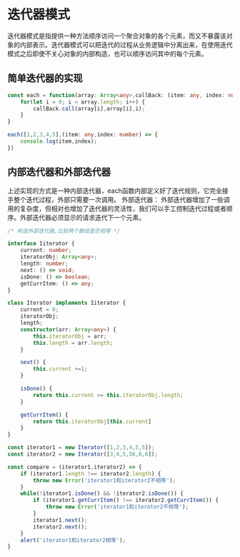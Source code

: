 # 迭代器模式
迭代器模式是指提供一种方法顺序访问一个聚合对象的各个元素，而又不暴露该对象的内部表示。迭代器模式可以把迭代的过程从业务逻辑中分离出来，在使用迭代模式之后即使不关心对象的内部构造，也可以顺序访问其中的每个元素。

## 简单迭代器的实现
```typescript
const each = function(array: Array<any>,callBack: (item: any, index: number) => void) {
    for(let i = 0; i < array.length; i++) {
        callBack.call(array[i],array[i],i);
    }
}

each([1,2,3,4,5],(item: any,index: number) => {
    console.log(item,index);
})
```

## 内部迭代器和外部迭代器
上述实现的方式是一种内部迭代器，each函数内部定义好了迭代规则，它完全接手整个迭代过程，外部只需要一次调用。
外部迭代器：
外部迭代器增加了一些调用的复杂度，但相对也增加了迭代器的灵活性，我们可以手工控制迭代过程或者顺序。外部迭代器必须显示的请求迭代下一个元素。
```typescript
/* 构造外部迭代器,比较两个数组是否相等 */

interface Iiterator {
    current: number;
    iteratorObj: Array<any>;
    length: number;
    next: () => void;
    isDone: () => boolean;
    getCurrItem: () => any;
}

class Iterator implements Iiterator {
    current = 0;
    iteratorObj;
    length;
    constructor(arr: Array<any>) {
        this.iteratorObj = arr;
        this.length = arr.length;
    }

    next() {
        this.current +=1;
    }

    isDone() {
        return this.current >= this.iteratorObj.length;
    }

    getCurrItem() {
        return this.iteratorObj[this.current]
    }
}

const iterator1 = new Iterator([1,2,3,4,5,5]);
const iterator2 = new Iterator([3,4,5,56,6,6]);

const compare = (iterator1,iterator2) => {
    if (iterator1.length !== iterator2.length) {
        throw new Error('iterator1和iterator2不相等');
    }
    while(!iterator1.isDone() && !iterator2.isDone()) {
        if (iterator1.getCurrItem() !== iterator2.getCurrItem()) {
            throw new Error('iterator1和iterator2不相等');
        }
        iterator1.next();
        iterator2.next();
    }
    alert('iterator1和iterator2相等');
}
```